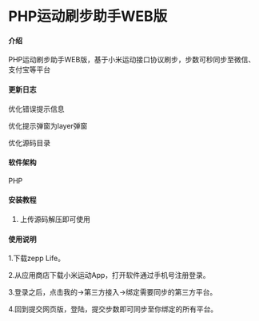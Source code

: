 # PHP运动刷步助手WEB版

#### 介绍
PHP运动刷步助手WEB版，基于小米运动接口协议刷步，步数可秒同步至微信、支付宝等平台

#### 更新日志


优化错误提示信息

优化提示弹窗为layer弹窗

优化源码目录

#### 软件架构
PHP

#### 安装教程

1.  上传源码解压即可使用

#### 使用说明

1.下载zepp Life。

2.从应用商店下载小米运动App，打开软件通过手机号注册登录。

3.登录之后，点击我的->第三方接入->绑定需要同步的第三方平台。

4.回到提交网页版，登陆，提交步数即可同步至你绑定的所有平台。

